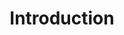 ---
# chapter headline title
title: Introduction
# chapter url slug
slug: introduction
# chapter sections, also used for building the sidebar navigation
sections: 
  - slug: introduction-oxidandtheaffilinetmodule
    title: OXID eShop and the affilinet module
  - slug: introduction-termsofmoduleusage
    title: Module use requirements
  - slug: introduction-supportedoxideditions
    title: Supported OXID eShop editions
  - slug: introduction-supportedphpversions
    title: Supported PHP versions
  - slug: introduction-systemrequirements
    title: System requirements
# position, used for sorting the chapters
position: 1	

---